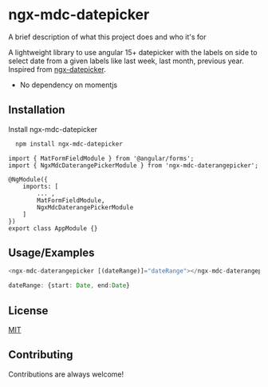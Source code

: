 
# ngx-mdc-datepicker

A brief description of what this project does and who it's for

A lightweight library to use angular 15+ datepicker with the labels on side to select date from a given labels like last week, last month, previous year. Inspired from [ngx-datepicker](https://www.npmjs.com/package/ngx-daterangepicker-material).

- No dependency on momentjs


## Installation

Install ngx-mdc-datepicker

```bash
  npm install ngx-mdc-datepicker
```


```
import { MatFormFieldModule } from '@angular/forms';
import { NgxMdcDaterangePickerModule } from 'ngx-mdc-daterangepicker';

@NgModule({
    imports: [
        ... ,
        MatFormFieldModule,
        NgxMdcDaterangePickerModule
    ]
})
export class AppModule {}
```
## Usage/Examples

```javascript
<ngx-mdc-daterangepicker [(dateRange)]="dateRange"></ngx-mdc-daterangepicker>
```

```typescript
dateRange: {start: Date, end:Date}
```
## License

[MIT](https://choosealicense.com/licenses/mit/)


## Contributing

Contributions are always welcome!


